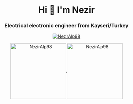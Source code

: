 <h1 align="center">Hi 👋 I'm Nezir</h1>
<h3 align="center">Electrical electronic engineer from Kayseri/Turkey</h3>

<!--
**NezirAlp98/NezirAlp98** is a ✨ _special_ ✨ repository because its `README.md` (this file) appears on your GitHub profile.

Here are some ideas to get you started:

- 🔭 I’m currently working on ...
- 🌱 I’m currently learning ...
- 👯 I’m looking to collaborate on ...
- 🤔 I’m looking for help with ...
- 💬 Ask me about ...
- 📫 How to reach me: ...
- 😄 Pronouns: ...
- ⚡ Fun fact: ...
-->
<p align="center"> <a href="https://github.com/ryo-ma/github-profile-trophy"><img src="https://github-profile-trophy.vercel.app/?username=NezirAlp98" alt="NezirAlp98" /></a> </p>

<p align="center">
	<a href="https://github.com/NezirAlp98">
		  <img height="180em" align="center" src="https://github-readme-stats.vercel.app/api?username=NezirAlp98&show_icons=true&locale=en&theme=dark&include_all_commits=true&count_private=true" alt="NezirAlp98"/>
		  <img height="180em" align="center" src="https://github-readme-stats.vercel.app/api/top-langs?username=NezirAlp98&show_icons=true&locale=en&layout=compact&langs_count=8&theme=dark" alt="NezirAlp98"/>
	</a>
</p>
